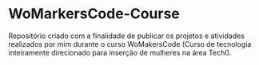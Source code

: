 # WoMarkersCode-Course
Repositório criado com a finalidade de publicar os projetos e atividades realizados por mim durante o curso WoMakersCode (Curso de tecnologia inteiramente direcionado para inserção de mulheres na área Tech0.

